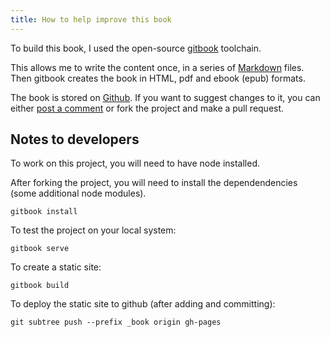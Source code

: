 ```yaml
---
title: How to help improve this book
---
```

To build this book, I used the open-source [gitbook](#) toolchain.

This allows me to write the content once, in a series of [Markdown](#) files. Then gitbook creates the book in HTML, pdf and ebook (epub) formats.

The book is stored on [Github](#). If you want to suggest changes to it, you can either [post a comment](#) or fork the project and make a pull request.

## Notes to developers

To work on this project, you will need to have node installed.

After forking the project, you will need to install the dependendencies (some additional node modules).

`gitbook install`

To test the project on your local system:

`gitbook serve`

To create a static site:

`gitbook build`

To deploy the static site to github (after adding and committing):

`git subtree push --prefix _book origin gh-pages`
